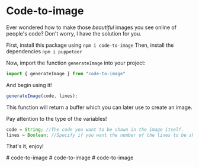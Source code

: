 
# Code-to-image

Ever wondered how to make those *beautiful* images you see online of people's code? Don't worry, I have the solution for you.

First, install this package using `npm i code-to-image`
Then, install the dependencies `npm i puppeteer`

Now, import the function `generateImage` into your project:
```ts
import { generateImage } from "code-to-image"
```
And begin using it!

```ts
generateImage(code, lines);
```

This function will return a buffer which you can later use to create an image. 

Pay attention to the type of the variables!
```ts
code = String; //The code you want to be shown in the image itself.
lines = Boolean; //Specify if you want the number of the lines to be shown or not.
```

That's it, enjoy!

#   c o d e - t o - i m a g e  
 #   c o d e - t o - i m a g e  
 #   c o d e - t o - i m a g e  
 